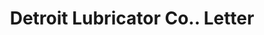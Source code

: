 ---
doi: 10.7916/D80303JG
date_other: '1897'
date_other_textual: '1897'
form: correspondence
genre:
- Letters (correspondence)
name:
- Detroit Lubricator Co.
object_in_context_url: https://biggert.cul.columbia.edu/items/view/ave_biggert_00610
subject_hierarchical_geographic:
- Detroit, Michigan, United States
subject_name:
- Detroit Lubricator Co.
title: Detroit Lubricator Co.. Letter
sort_title: Detroit Lubricator Co.. Letter
call_number: ave_biggert_00610
coordinates:
- 42.331388888888895,-83.04583333333333
pid: ave_biggert_00610
identifiers: ave_biggert_00610
permalink: /biggert/ave_biggert_00610/
layout: iiif-image-page
---